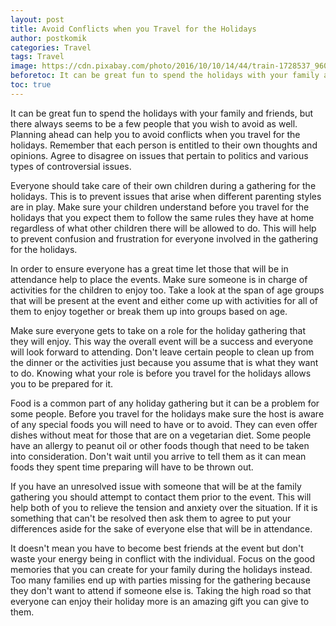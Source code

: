 ```yaml
---
layout: post
title: Avoid Conflicts when you Travel for the Holidays
author: postkomik
categories: Travel
tags: Travel
image: https://cdn.pixabay.com/photo/2016/10/10/14/44/train-1728537_960_720.jpg
beforetoc: It can be great fun to spend the holidays with your family and friends, but there always seems to be a few people that you wish to avoid as well. Planning ahead can help you to avoid conflicts when you travel for the holidays. Remember that each person is entitled to their own thoughts and opinions. Agree to disagree on issues that pertain to politics and various types of controversial issues.
toc: true
---
```



It can be great fun to spend the holidays with your family and friends, but there always seems to be a few people that you wish to avoid as well. Planning ahead can help you to avoid conflicts when you travel for the holidays. Remember that each person is entitled to their own thoughts and opinions. Agree to disagree on issues that pertain to politics and various types of controversial issues.

Everyone should take care of their own children during a gathering for the holidays. This is to prevent issues that arise when different parenting styles are in play. Make sure your children understand before you travel for the holidays that you expect them to follow the same rules they have at home regardless of what other children there will be allowed to do. This will help to prevent confusion and frustration for everyone involved in the gathering for the holidays.

In order to ensure everyone has a great time let those that will be in attendance help to place the events. Make sure someone is in charge of activities for the children to enjoy too. Take a look at the span of age groups that will be present at the event and either come up with activities for all of them to enjoy together or break them up into groups based on age. 

Make sure everyone gets to take on a role for the holiday gathering that they will enjoy. This way the overall event will be a success and everyone will look forward to attending. Don't leave certain people to clean up from the dinner or the activities just because you assume that is what they want to do. Knowing what your role is before you travel for the holidays allows you to be prepared for it.

Food is a common part of any holiday gathering but it can be a problem for some people. Before you travel for the holidays make sure the host is aware of any special foods you will need to have or to avoid. They can even offer dishes without meat for those that are on a vegetarian diet. Some people have an allergy to peanut oil or other foods though that need to be taken into consideration. Don't wait until you arrive to tell them as it can mean foods they spent time preparing will have to be thrown out. 

If you have an unresolved issue with someone that will be at the family gathering you should attempt to contact them prior to the event. This will help both of you to relieve the tension and anxiety over the situation. If it is something that can't be resolved then ask them to agree to put your differences aside for the sake of everyone else that will be in attendance. 

It doesn't mean you have to become best friends at the event but don't waste your energy being in conflict with the individual. Focus on the good memories that you can create for your family during the holidays instead. Too many families end up with parties missing for the gathering because they don't want to attend if someone else is. Taking the high road so that everyone can enjoy their holiday more is an amazing gift you can give to them. 






